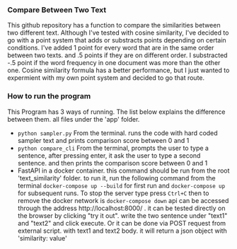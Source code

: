 ### Compare Between Two Text
This github repository has a function to compare the similarities between two different text. 
Although I've tested with cosine similarity, I've decided to go with a point system that adds or substracts points depending on certain conditions. I've added 1 point for every word that are in the same order between two texts. and .5 points if they are on different order. I substracted  -.5 point if the word frequency in one document was more than the other one. Cosine similarity formula has a better performance, but I just wanted to expermient with my own point system and decided to go that route. 
### How to run the program
 This Program has 3 ways of running. The list below explains the difference between them. all files under the 'app' folder. 

- ```python sampler.py``` From the terminal. runs the code with hard coded sampler text and prints comparison score between 0 and 1
- ```python compare_cli``` From the terminal, prompts the user to type a sentence, after pressing enter, it ask the user to type a second sentence. and then prints the comparison score between 0 and 1
- FastAPI in a docker container. this command should be run from the root 'text_similarity' folder. to run it, run the following command from the terminal ```docker-compose up --build``` for first run and ```docker-compose up``` for subsequent runs. To stop the server type press ```Ctrl+C``` then to remove the docker network is ```docker-compose down``` api can be accessed through the address http://localhost:8000/ . it can be tested directly on the browser by clicking "try it out". write the two sentence under "text1" and "text2" and click execute. Or it can be done via POST request from external script. with text1 and text2 body. it will return a json object with 'similarity: value' 